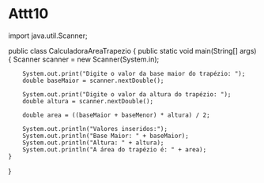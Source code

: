 # Attt10
import java.util.Scanner;

public class CalculadoraAreaTrapezio {
    public static void main(String[] args) {
        Scanner scanner = new Scanner(System.in);
        
        System.out.print("Digite o valor da base maior do trapézio: ");
        double baseMaior = scanner.nextDouble();
        
        System.out.print("Digite o valor da altura do trapézio: ");
        double altura = scanner.nextDouble();
        
        double area = ((baseMaior + baseMenor) * altura) / 2;
        
        System.out.println("Valores inseridos:");
        System.out.println("Base Maior: " + baseMaior);
        System.out.println("Altura: " + altura);
        System.out.println("A área do trapézio é: " + area);
    }
}

